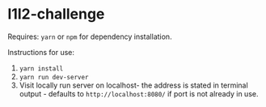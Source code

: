 # l1l2-challenge

Requires: `yarn` or `npm` for dependency installation.

Instructions for use:
1. `yarn install`
2. `yarn run dev-server`
3. Visit locally run server on localhost- the address is stated in terminal output - defaults to `http://localhost:8080/` if port is not already in use.
